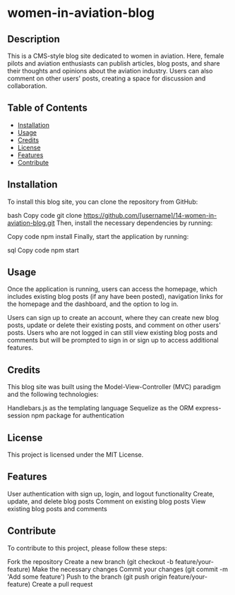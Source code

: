 # women-in-aviation-blog

## Description
This is a CMS-style blog site dedicated to women in aviation. Here, female pilots and aviation enthusiasts can publish articles, blog posts, and share their thoughts and opinions about the aviation industry. Users can also comment on other users' posts, creating a space for discussion and collaboration.

## Table of Contents
- [Installation](#installation)
- [Usage](#usage)
- [Credits](#credits)
- [License](#license)
- [Features](#features)
- [Contribute](#contribute)

## Installation
To install this blog site, you can clone the repository from GitHub:

bash
Copy code
git clone https://github.com/[username]/14-women-in-aviation-blog.git
Then, install the necessary dependencies by running:

Copy code
npm install
Finally, start the application by running:

sql
Copy code
npm start

## Usage
Once the application is running, users can access the homepage, which includes existing blog posts (if any have been posted), navigation links for the homepage and the dashboard, and the option to log in.

Users can sign up to create an account, where they can create new blog posts, update or delete their existing posts, and comment on other users' posts. Users who are not logged in can still view existing blog posts and comments but will be prompted to sign in or sign up to access additional features.

## Credits
This blog site was built using the Model-View-Controller (MVC) paradigm and the following technologies:

Handlebars.js as the templating language
Sequelize as the ORM
express-session npm package for authentication


## License
This project is licensed under the MIT License.

## Features
User authentication with sign up, login, and logout functionality
Create, update, and delete blog posts
Comment on existing blog posts
View existing blog posts and comments

## Contribute
To contribute to this project, please follow these steps:

Fork the repository
Create a new branch (git checkout -b feature/your-feature)
Make the necessary changes
Commit your changes (git commit -m 'Add some feature')
Push to the branch (git push origin feature/your-feature)
Create a pull request
